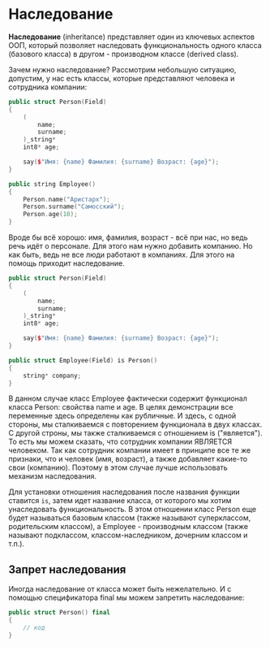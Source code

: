 # Наследование

**Наследование** (inheritance) представляет один из ключевых аспектов ООП, который позволяет наследовать функциональность одного класса (базового класса) в другом - производном классе (derived class).

Зачем нужно наследование? Рассмотрим небольшую ситуацию, допустим, у нас есть классы, которые представляют человека и сотрудника компании:
```C++
public struct Person(Field)
{
    (
        name;
        surname;
    )_string*
    int8* age;

    say($"Имя: {name} Фамилия: {surname} Возраст: {age}");
}

public string Employee()
{
    Person.name("Аристарх");
    Person.surname("Самосский");
    Person.age(10);
}
```

Вроде бы всё хорошо: имя, фамилия, возраст - всё при нас, но ведь речь идёт о персонале.
Для этого нам нужно добавить компанию.
Но как быть, ведь не все люди работают в компаниях.
Для этого на помощь приходит наследование.

```C++
public struct Person(Field)
{
    (
        name;
        surname;
    )_string*
    int8* age;

    say($"Имя: {name} Фамилия: {surname} Возраст: {age}");
}

public struct Employee(Field) is Person()
{
    string* company;
}
```

В данном случае класс Employee фактически содержит функционал класса Person: свойства name и age.
В целях демонстрации все переменные здесь определены как рубличные.
И здесь, с одной стороны, мы сталкиваемся с повторением функционала в двух классах.
С другой строны, мы также сталкиваемся с отношением is ("является").
То есть мы можем сказать, что сотрудник компании ЯВЛЯЕТСЯ человеком.
Так как сотрудник компании имеет в принципе все те же признаки, что и человек (имя, возраст), а также добавляет какие-то свои (компанию).
Поэтому в этом случае лучше использовать механизм наследования.

Для установки отношения наследования после названия функции ставится `is`, затем идет название класса, от которого мы хотим унаследовать функциональность.
В этом отношении класс Person еще будет называться базовым классом (также называют суперклассом, родительским классом), а Employee - производным классом (также называют подклассом, классом-наследником, дочерним классом и т.п.).

## Запрет наследования

Иногда наследование от класса может быть нежелательно. И с помощью спецификатора final мы можем запретить наследование:
```C++
public struct Person() final
{
    // код
}
```
